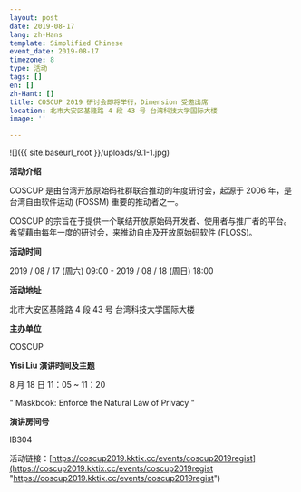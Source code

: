 ```yaml
---
layout: post
date: 2019-08-17
lang: zh-Hans
template: Simplified Chinese
event_date: 2019-08-17
timezone: 8
type: 活动
tags: []
en: []
zh-Hant: []
title: COSCUP 2019 研讨会即将举行，Dimension 受邀出席
location: 北市大安区基隆路 4 段 43 号 台湾科技大学国际大楼
image: ''

---
```

![]({{ site.baseurl_root }}/uploads/9.1-1.jpg)

**活动介绍**

COSCUP 是由台湾开放原始码社群联合推动的年度研讨会，起源于 2006 年，是台湾自由软件运动 (FOSSM) 重要的推动者之一。

COSCUP 的宗旨在于提供一个联结开放原始码开发者、使用者与推广者的平台。希望藉由每年一度的研讨会，来推动自由及开放原始码软件 (FLOSS)。

**活动时间**

2019 / 08 / 17 (周六) 09:00 - 2019 / 08 / 18 (周日) 18:00

**活动地址**

北市大安区基隆路 4 段 43 号 台湾科技大学国际大楼

**主办单位**

COSCUP

**Yisi Liu 演讲时间及主题**

8 月 18 日 11：05 \~ 11：20

" Maskbook: Enforce the Natural Law of Privacy "

**演讲房间号**

IB304

活动链接：[https://coscup2019.kktix.cc/events/coscup2019regist](https://coscup2019.kktix.cc/events/coscup2019regist "https://coscup2019.kktix.cc/events/coscup2019regist")